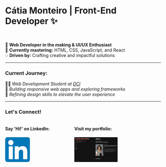 # **Cátia Monteiro** | Front-End Developer ✨ 

<br>

🚀  **Web Developer in the making & UI/UX Enthusiast**  
🌱  **Currently mastering:** HTML, CSS, JavaScript, and React  
💡  **Driven by:** Crafting creative and impactful solutions

---

### **Current Journey:**  
🧑‍💻  *Web Development Student at [DCI](https://start.digitalcareerinstitute.org)*  
🔧  *Building responsive web apps and exploring frameworks*  
🎯  *Refining design skills to elevate the user experience*

---

### **Let's Connect!**

<div style="display: flex; align-items: center;">

  <div style="margin-right: 80px;">

#### Say 'Hi!' on LinkedIn:

 <a href="https://www.linkedin.com/in/catiamonteirov/"> 
      <img src="linkedin-icon.png" alt="LinkedIn" height="80">
    </a>
  </div>

  <div>

#### Visit my portfolio:

<a href="https://diecatiamonteiro.github.io/portfolio-website/"> 
      <img src="portfolio-preview.png" alt="Portfolio" height="80">
    </a>
  </div>

</div>

